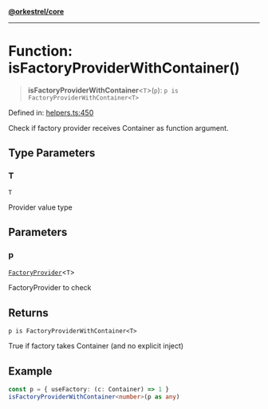 [**@orkestrel/core**](../index.md)

***

# Function: isFactoryProviderWithContainer()

> **isFactoryProviderWithContainer**\<`T`\>(`p`): `p is FactoryProviderWithContainer<T>`

Defined in: [helpers.ts:450](https://github.com/orkestrel/core/blob/98df1af1b029ad0f39e413b90869151f4152e5dd/src/helpers.ts#L450)

Check if factory provider receives Container as function argument.

## Type Parameters

### T

`T`

Provider value type

## Parameters

### p

[`FactoryProvider`](../type-aliases/FactoryProvider.md)\<`T`\>

FactoryProvider to check

## Returns

`p is FactoryProviderWithContainer<T>`

True if factory takes Container (and no explicit inject)

## Example

```ts
const p = { useFactory: (c: Container) => 1 }
isFactoryProviderWithContainer<number>(p as any)
```

